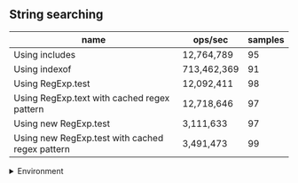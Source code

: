## String searching

|name|ops/sec|samples|
|-|-|-|
|Using includes|12,764,789|95|
|Using indexof|713,462,369|91|
|Using RegExp.test|12,092,411|98|
|Using RegExp.text with cached regex pattern|12,718,646|97|
|Using new RegExp.test|3,111,633|97|
|Using new RegExp.test with cached regex pattern|3,491,473|99|


<details>
<summary>Environment</summary>

* __Machine:__ linux x64 | 2 vCPUs | 6.8GB Mem
* __Run:__ Tue Oct 24 2023 17:54:53 GMT+0000 (Coordinated Universal Time)
</details>

<!--
{"environment":{"platform":"linux","arch":"x64","cpus":2,"totalMemory":6.7597503662109375},"benchmarks":[{"name":"Using includes","opsSec":12764788.667813268,"samples":8},{"name":"Using indexof","opsSec":713462368.657356,"samples":6},{"name":"Using RegExp.test","opsSec":12092411.468625579,"samples":7},{"name":"Using RegExp.text with cached regex pattern","opsSec":12718645.967938693,"samples":7},{"name":"Using new RegExp.test","opsSec":3111633.125085994,"samples":8},{"name":"Using new RegExp.test with cached regex pattern","opsSec":3491473.478716595,"samples":5}]}-->
